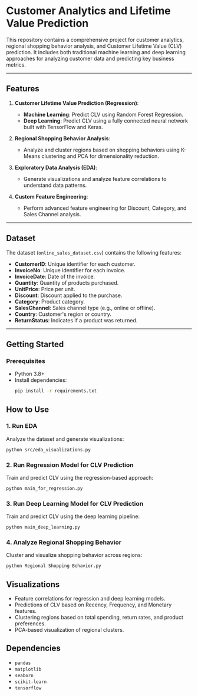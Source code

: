 # Customer Analytics and Lifetime Value Prediction

This repository contains a comprehensive project for customer analytics, regional shopping behavior analysis, and Customer Lifetime Value (CLV) prediction. It includes both traditional machine learning and deep learning approaches for analyzing customer data and predicting key business metrics.

---

## Features

1. **Customer Lifetime Value Prediction (Regression)**:
   - **Machine Learning**: Predict CLV using Random Forest Regression.
   - **Deep Learning**: Predict CLV using a fully connected neural network built with TensorFlow and Keras.
   
2. **Regional Shopping Behavior Analysis**:
   - Analyze and cluster regions based on shopping behaviors using K-Means clustering and PCA for dimensionality reduction.

3. **Exploratory Data Analysis (EDA)**:
   - Generate visualizations and analyze feature correlations to understand data patterns.

4. **Custom Feature Engineering**:
   - Perform advanced feature engineering for Discount, Category, and Sales Channel analysis.

---


## Dataset

The dataset (`online_sales_dataset.csv`) contains the following features:
- **CustomerID**: Unique identifier for each customer.
- **InvoiceNo**: Unique identifier for each invoice.
- **InvoiceDate**: Date of the invoice.
- **Quantity**: Quantity of products purchased.
- **UnitPrice**: Price per unit.
- **Discount**: Discount applied to the purchase.
- **Category**: Product category.
- **SalesChannel**: Sales channel type (e.g., online or offline).
- **Country**: Customer's region or country.
- **ReturnStatus**: Indicates if a product was returned.

---

## Getting Started

### Prerequisites

- Python 3.8+
- Install dependencies:
  ```bash
  pip install -r requirements.txt
  ```
## How to Use

### 1. Run EDA
Analyze the dataset and generate visualizations:
```bash
python src/eda_visualizations.py
```

### 2. Run Regression Model for CLV Prediction
Train and predict CLV using the regression-based approach:
```bash
python main_for_regression.py
```

### 3. Run Deep Learning Model for CLV Prediction
Train and predict CLV using the deep learning pipeline:
```bash
python main_deep_learning.py
```

### 4. Analyze Regional Shopping Behavior
Cluster and visualize shopping behavior across regions:
```bash
python Regional Shopping Behavior.py
```

## Visualizations

 - Feature correlations for regression and deep learning models.
 - Predictions of CLV based on Recency, Frequency, and Monetary features.
 - Clustering regions based on total spending, return rates, and product preferences.
 - PCA-based visualization of regional clusters.

## Dependencies
- ```pandas```
- ```matplotlib```
- ```seaborn```
- ```scikit-learn```
- ```tensorflow```
